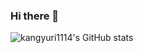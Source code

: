 ### Hi there 👋
![kangyuri1114's GitHub stats](https://github-readme-stats.vercel.app/api?username=kangyuri1114&show_icons=true&theme=dracula&count_private=true)

<!--
**kangyuri1114/kangyuri1114** is a ✨ _special_ ✨ repository because its `README.md` (this file) appears on your GitHub profile.
Here are some ideas to get you started:

- 🔭 I’m currently working on ...
- 🌱 I’m currently learning ...
- 👯 I’m looking to collaborate on ...
- 🤔 I’m looking for help with ...
- 💬 Ask me about ...
- 📫 How to reach me: ...
- 😄 Pronouns: ...
- ⚡ Fun fact: ...
-->
